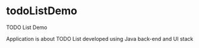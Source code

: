 # todoListDemo
TODO List Demo

Application is about TODO List developed using Java back-end and UI stack
